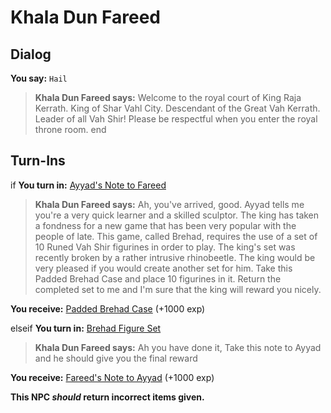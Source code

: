 # Khala Dun Fareed
## Dialog

**You say:** `Hail`



>**Khala Dun Fareed says:** Welcome to the royal court of King Raja Kerrath. King of Shar Vahl City. Descendant of the Great Vah Kerrath. Leader of all Vah Shir!  Please be respectful when you enter the royal throne room.
end

## Turn-Ins





if **You turn in:** [Ayyad's Note to Fareed](/item/3647)


>**Khala Dun Fareed says:** Ah, you've arrived, good. Ayyad tells me you're a very quick learner and a skilled sculptor. The king has taken a fondness for a new game that has been very popular with the people of late. This game, called Brehad, requires the use of a set of 10 Runed Vah Shir figurines in order to play. The king's set was recently broken by a rather intrusive rhinobeetle. The king would be very pleased if you would create another set for him. Take this Padded Brehad Case and place 10 figurines in it. Return the completed set to me and I'm sure that the king will reward you nicely.


 **You receive:**  [Padded Brehad Case](/item/17106) (+1000 exp)

elseif **You turn in:** [Brehad Figure Set](/item/3644)


>**Khala Dun Fareed says:** Ah you have done it, Take this note to Ayyad and he should give you the final reward


 **You receive:**  [Fareed's Note to Ayyad](/item/3643) (+1000 exp)

**This NPC *should* return incorrect items given.**

